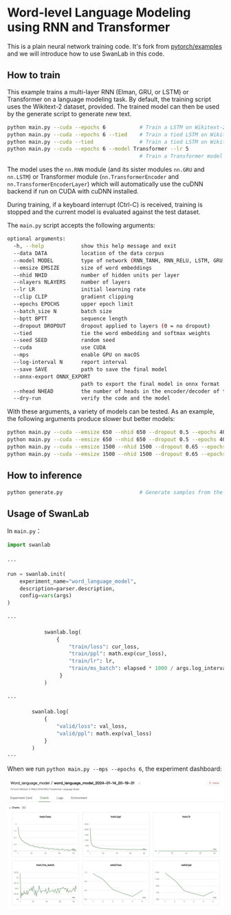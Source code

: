 # Word-level Language Modeling using RNN and Transformer

This is a plain neural network training code. It's fork from [pytorch/examples](https://github.com/pytorch/examples/tree/main/mnist) and we will introduce how to use SwanLab in this code.



## How to train

This example trains a multi-layer RNN (Elman, GRU, or LSTM) or Transformer on a language modeling task. By default, the training script uses the Wikitext-2 dataset, provided.
The trained model can then be used by the generate script to generate new text.

```bash
python main.py --cuda --epochs 6           # Train a LSTM on Wikitext-2 with CUDA.
python main.py --cuda --epochs 6 --tied    # Train a tied LSTM on Wikitext-2 with CUDA.
python main.py --cuda --tied               # Train a tied LSTM on Wikitext-2 with CUDA for 40 epochs.
python main.py --cuda --epochs 6 --model Transformer --lr 5
                                           # Train a Transformer model on Wikitext-2 with CUDA.
```

The model uses the `nn.RNN` module (and its sister modules `nn.GRU` and `nn.LSTM`) or Transformer module (`nn.TransformerEncoder` and `nn.TransformerEncoderLayer`) which will automatically use the cuDNN backend if run on CUDA with cuDNN installed.

During training, if a keyboard interrupt (Ctrl-C) is received, training is stopped and the current model is evaluated against the test dataset.

The `main.py` script accepts the following arguments:

```bash
optional arguments:
  -h, --help            show this help message and exit
  --data DATA           location of the data corpus
  --model MODEL         type of network (RNN_TANH, RNN_RELU, LSTM, GRU, Transformer)
  --emsize EMSIZE       size of word embeddings
  --nhid NHID           number of hidden units per layer
  --nlayers NLAYERS     number of layers
  --lr LR               initial learning rate
  --clip CLIP           gradient clipping
  --epochs EPOCHS       upper epoch limit
  --batch_size N        batch size
  --bptt BPTT           sequence length
  --dropout DROPOUT     dropout applied to layers (0 = no dropout)
  --tied                tie the word embedding and softmax weights
  --seed SEED           random seed
  --cuda                use CUDA
  --mps                 enable GPU on macOS
  --log-interval N      report interval
  --save SAVE           path to save the final model
  --onnx-export ONNX_EXPORT
                        path to export the final model in onnx format
  --nhead NHEAD         the number of heads in the encoder/decoder of the transformer model
  --dry-run             verify the code and the model
```

With these arguments, a variety of models can be tested.
As an example, the following arguments produce slower but better models:

```bash
python main.py --cuda --emsize 650 --nhid 650 --dropout 0.5 --epochs 40
python main.py --cuda --emsize 650 --nhid 650 --dropout 0.5 --epochs 40 --tied
python main.py --cuda --emsize 1500 --nhid 1500 --dropout 0.65 --epochs 40
python main.py --cuda --emsize 1500 --nhid 1500 --dropout 0.65 --epochs 40 --tied
```



## How to inference

```bash
python generate.py                         # Generate samples from the default model checkpoint.
```



## Usage of SwanLab 

In `main.py`：

```python
import swanlab

...

run = swanlab.init(
    experiment_name="word_language_model",
    description=parser.description,
    config=vars(args)
)

···

            swanlab.log(
                {
                    "train/loss": cur_loss,
                    "train/ppl": math.exp(cur_loss),
                    "train/lr": lr,
                    "train/ms_batch": elapsed * 1000 / args.log_interval,
                 }
            )

···

        swanlab.log(
            {
                "valid/loss": val_loss,
                "valid/ppl": math.exp(val_loss)
            }
        )
···
```

When we run `python main.py --mps --epochs 6`, the experiment dashboard:



<img src="readme_files/word_1.png" width=800>













